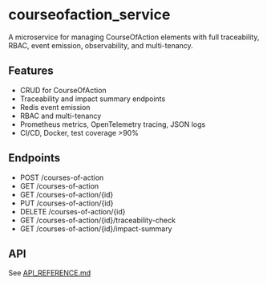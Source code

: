 # courseofaction_service

A microservice for managing CourseOfAction elements with full traceability, RBAC, event emission, observability, and multi-tenancy.

## Features
- CRUD for CourseOfAction
- Traceability and impact summary endpoints
- Redis event emission
- RBAC and multi-tenancy
- Prometheus metrics, OpenTelemetry tracing, JSON logs
- CI/CD, Docker, test coverage >90%

## Endpoints
- POST /courses-of-action
- GET /courses-of-action
- GET /courses-of-action/{id}
- PUT /courses-of-action/{id}
- DELETE /courses-of-action/{id}
- GET /courses-of-action/{id}/traceability-check
- GET /courses-of-action/{id}/impact-summary

## API
See [API_REFERENCE.md](./API_REFERENCE.md)
